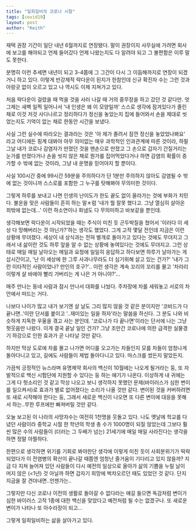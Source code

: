 ```yaml
---
title: "일희일비의 코로나 시절"
tags: [covid19]
layout: post
author: "Keith"
---
```


재택 권장 기간이 일단 내년 6월까지로 연장됐다. 말이 권장이지 사무실에 가려면 회사에 보고를 해야되고 언제 들어갔다 언제 나왔는지도 다 알려야 되고 그 불편함은 이루 말도 못한다. 

분명히 이런 추세면 내년이 되고 3-4쯤에 그 그간이 다시 그 이듬해까지로 연장이 되겠거니 하고 있다. 이렇게 반강제적 락다운이 된지가 한참인데 신규 확진자 수는 그런 것과 아랑곳 없이 오르고 있고 나 역시도 이제 지쳐가고 있다.

처음 락다운이 걸렸을 때 먹을 것을 사러 나갈 때 거의 중무장을 하고 갔던 것 같다만. 엇그제는 새벽 일찍 일어나서 '내 인생은 왜 이 모양일까' 스스로 생각에 잠겨있다가 졸린 채로 이것 저것 사다나르고 정리하다가 정신을 놓았는지 집에 들어와서 손을 제대로 씻었는지도 기억이 없는 채로 한동안 시간을 보냈다. 

사실 그런 실수에 따라오는 결과라는 것은 '아 제가 졸려서 잠깐 정신을 놓았었나봐요' 라고 어디에든 핑계 대봐야 아무 의미없는 매우 과학적인 인과관계에 따른 것이라, 하필 그날 내가 코로나 감염자가 만졌던 것을 맨손으로 만졌고 그 손으로 갑자기 간질거리는 눈가를 만졌다거나 손을 씻지 않은 채로 뭔가를 집어먹었다거나 하면 감염의 확률이 증가할 수 밖에 없는 것이라, 그냥 내 운명을 믿어야지 할 뿐이다.

사실 100시간 중에 99시간 59분을 주의하다가 단 1분만 주의하지 않아도 감염될 수 밖에 없는 것이니까 스스로를 포함한 그 누구를 탓해봐야 무의미한 것이다. 

그렇게 하루를 보내고 나면 인생의 난이도가 한도 끝도 없이 올라가는 것에 부화가 치민다. 불운을 맞은 사람들이 흔히 하는 말ㅊ럼 '내가 뭘 잘못 했다고. 그냥 열심히 살아온 죄밖에 없는데...' 이런 하소연이나 화냄도 다 무의미하고 바보같을 뿐인데. 

생각해보면 락다운이 시작되었을 때는 주식이 미친 듯 곤두박질을 쳤어서 '이러다 이 세상 다 망해버리는 것 아닌가?'하는 생각도 했었다. 그게 고작 몇달 전인데 지금은 이런 상황에 무뎌졌다. 세상이 내 상식과는 전혀 별개로 돌아가고 있다는 것에도 무뎌지고 그래서 내 삶이란 것도 하루 앞을 알 수 없는 상황에 놓여있다는 것에도 무뎌지고. 그런 상태로 매일 매일 날아오는 메일과 요청에 일일히 응답하고 하다보면 하루가 날아가는 게 삽시간이고, '난 이 세상에 한 그루 사과나무라도 더 심기위해 살고 있는 건가?' '내가 그런 이타적인 사람이었나? 만인의 호구?'.. 이런 생각은 계속 꼬리의 꼬리를 물고 '차라리 이렇게 살 바에야 빨리 가버리는 게 나은 거 아니야?'...

매주 만나는 동네 사람과 잠시 만나서 대화를 나눴다. 주차장에 차를 세워놓고 서로의 차 안에서 떠드는 거다. 

나보다 나이가 많고 내가 보기엔 살 날도 그리 많지 않을 것 같은 분이지만 '코비드가 다 끝나면..'이란 단서를 붙이고 '..재미있는 일을 하자'라는 말씀을 하신다. 그 분도 나와 비슷하게 지독한 우울을 겪고 사는 분인데. '코로나가 다 끝나면'이라는 단서에 나는 그냥 헛웃음만 나왔다. 이게 결국 끝날 일인 건가? 그냥 조만간 코로나에 의한 급격한 실물경기 하강으로 인한 효과가 곧 나타날 것만 같다.

하지만 막상 도로에 차를 몰고 나가면 어디를 오고가는 차들인지 모를 차들이 엄청나게 돌아다니고 있고, 길에도 사람들이 제법 돌아다니고 있다. 마스크를 썼든지 말았든지. 

가끔씩 긍정적인 뉴스라며 유명제약 회사의 백신이 10월에는 나오게 될거라는 둥, 또 자발적으로 백신 시험단에 지원할 수 있다는 둥 하는 얘기가 나온다. 이상하게 내 귀에는 그게 다 헛소리인 것 같고 막상 나오고 보니 생각하지 못했던 문제(바이러스가 심한 변이를 일으켜서)로 효과가 별로 없어졌다는 소리가 나올 것만 같다. 변이된 것을 커버하려면 또 새로 시작해야 한다는 둥, 그래서 새로운 백신이 나오면 또 다른 변이에 대응을 못해서 하는..무한 루프에만 빠져버릴 것만 같다.

오늘 보고된 이 나라의 사망자수는 여전히 1천명을 웃돌고 있다. 나도 옛날에 학교를 다녔던 사람이라 중학교 시절 한 학년의 학생 총 수가 1000명이 되질 않았는데 그보다 훨씬 많은 수의 사람들이 (더러는 그 두배가 넘는) 21세기에 매일 매일 사라진다는 생각을 하면 정말 아찔하다. 

한편으로 생각하면 위기를 기회로 봐야한단 생각에 이렇게 미친 듯이 사회분위기가 떡락되었다가 이 전염병의 확산이 끝나갈 때쯤엔 엄청난 즐거움이 기다리고 있지 않을까? 지금 다 지쳐 늘어져 있던 사람들이 다시 예전의 일상으로 올아가 삶의 기쁨을 누릴 날이 머지 않은 (<1년) 것 아닐까 하면 갑자기 희망에 벅차오르던 때도 있었던 것 같다. 단지 지금을 잘 견뎌내면..언젠가는..

그렇지만 다신 코로나 이전의 생활로 돌아갈 수 없다라는 얘길 들으면 독감처럼 변이가 심한 바이러스 고작 1종에 대한 백신을 맞았다고 예전처럼 될 수는 없겠구나. 또 새로운 변이가 나타나 또 아수라장이 되고...

그렇게 일희일비하는 삶을 살아가고 있다. 